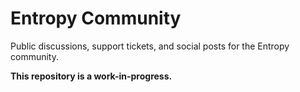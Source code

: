 # Entropy Community

Public discussions, support tickets, and social posts for the Entropy community.

**This repository is a work-in-progress.**
